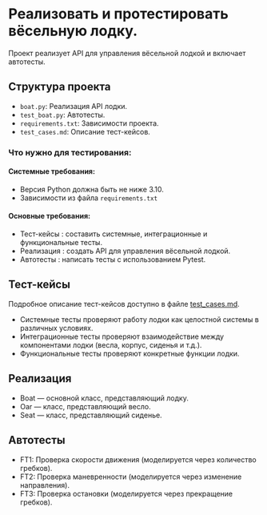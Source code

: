 # Реализовать и протестировать вёсельную лодку.
Проект реализует API для управления вёсельной лодкой и включает автотесты.
## Структура проекта
- `boat.py`: Реализация API лодки.
- `test_boat.py`: Автотесты.
- `requirements.txt`: Зависимости проекта.
- `test_cases.md`: Описание тест-кейсов.
### Что нужно для тестирования:
#### Системные требования:
- Версия Python должна быть не ниже 3.10.
- Зависимости из файла `requirements.txt`
#### Основные требования:
- Тест-кейсы : составить системные, интеграционные и функциональные тесты.
- Реализация : создать API для управления вёсельной лодкой.
- Автотесты : написать тесты с использованием Pytest.
## Тест-кейсы
Подробное описание тест-кейсов доступно в файле [test_cases.md](test_cases.md).
- Системные тесты проверяют работу лодки как целостной системы в различных условиях.
- Интеграционные тесты проверяют взаимодействие между компонентами лодки (весла, корпус, сиденья и т.д.).
- Функциональные тесты проверяют конкретные функции лодки.
## Реализация
- Boat — основной класс, представляющий лодку.
- Oar — класс, представляющий весло.
- Seat — класс, представляющий сиденье.
## Автотесты
- FT1: Проверка скорости движения (моделируется через количество гребков).
- FT2: Проверка маневренности (моделируется через изменение направления).
- FT3: Проверка остановки (моделируется через прекращение гребков).
